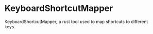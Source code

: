 # KeyboardShortcutMapper
KeyboardShortcutMapper, a rust tool used to map shortcuts to different keys.
